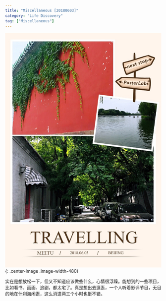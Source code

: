 ```yaml
---
title: "Miscellaneous [20180603]"
category: "Life Discovery"
tag: ["Miscellaneous"]
---
```


![2018.06.03](https://raw.githubusercontent.com/joshua19881228/my_blogs/master/Life_Discovery/Miscellaneous/figures/20180603.jpg "2018.06.03"){: .center-image .image-width-480}

实在是想放松一下，但又不知道应该做些什么，心情很浮躁。能想到的一些项目，比如看书、画画、追剧，都太宅了。真是想出去逛逛，一个人听着影评节目，无目的地在什刹海闲逛，这么消遣两三个小时也挺不错。